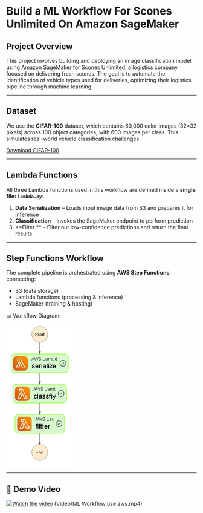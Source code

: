 # Build a ML Workflow For Scones Unlimited On Amazon SageMaker

## Project Overview
This project involves building and deploying an image classification model using Amazon SageMaker for Scones Unlimited, a logistics company focused on delivering fresh scones. The goal is to automate the identification of vehicle types used for deliveries, optimizing their logistics pipeline through machine learning.

---

## Dataset

We use the **CIFAR-100** dataset, which contains 60,000 color images (32×32 pixels) across 100 object categories, with 600 images per class. This simulates real-world vehicle classification challenges.

[Download CIFAR-100](https://www.cs.toronto.edu/~kriz/cifar-100-python.tar.gz)

---
##  Lambda Functions

All three Lambda functions used in this workflow are defined inside a **single file: `lambda.py`**:

1. **Data Serialization** – Loads input image data from S3 and prepares it for inference  
2. **Classification** – Invokes the SageMaker endpoint to perform prediction  
3. **Filter ** –  Filter out low-confidence predictions and return the final results












---

## Step Functions Workflow

The complete pipeline is orchestrated using **AWS Step Functions**, connecting:

- S3 (data storage)
- Lambda functions (processing & inference)
- SageMaker (training & hosting)

📊 Workflow Diagram:  
![Step Function](stepfunctions_graph.png )

---
## 🎥 Demo Video

[![Watch the video](https://img.youtube.com/vi/VIDEO_ID/0.jpg)](https://drive.google.com/file/d/1t3K0LkCX3kisfl2s7-gIY-vFaQc09Csk/view?usp=drivesdk)
(Video/ML Workflow use aws.mp4)
